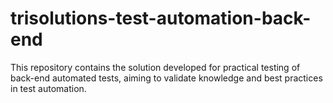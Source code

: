 # trisolutions-test-automation-back-end
This repository contains the solution developed for practical testing of back-end automated tests, aiming to validate knowledge and best practices in test automation.
